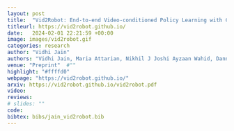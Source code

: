 ```yaml
---
layout: post
title:  "Vid2Robot: End-to-end Video-conditioned Policy Learning with Cross-Attention Transformers"
titleurl: https://vid2robot.github.io/
date:   2024-02-01 22:21:59 +00:00
image: images/vid2robot.gif
categories: research
author: "Vidhi Jain"
authors: "Vidhi Jain, Maria Attarian, Nikhil J Joshi Ayzaan Wahid, Danny Driess, Quan Vuong, Pannag R Sanketi, Pierre Sermanet, Stefan Welker, Christine Chan, Igor Gilitschenski, Yonatan Bisk, Debidatta Dwibedi."
venue: "Preprint"  #""
highlight: "#ffffd0"    
webpage: "https://vid2robot.github.io/"
arxiv: https://vid2robot.github.io/vid2robot.pdf
video: 
reviews: 
# slides: ""
code: 
bibtex: bibs/jain_vid2robot.bib
---
```

